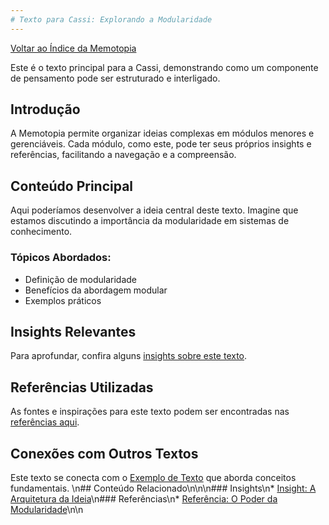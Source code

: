 ```yaml
---
# Texto para Cassi: Explorando a Modularidade
---
```


[Voltar ao Índice da Memotopia](../../INDEX.md)


Este é o texto principal para a Cassi, demonstrando como um componente de pensamento pode ser estruturado e interligado.

## Introdução

A Memotopia permite organizar ideias complexas em módulos menores e gerenciáveis. Cada módulo, como este, pode ter seus próprios insights e referências, facilitando a navegação e a compreensão.

## Conteúdo Principal

Aqui poderíamos desenvolver a ideia central deste texto. Imagine que estamos discutindo a importância da modularidade em sistemas de conhecimento.

### Tópicos Abordados:
*   Definição de modularidade
*   Benefícios da abordagem modular
*   Exemplos práticos

## Insights Relevantes

Para aprofundar, confira alguns [insights sobre este texto](./insights/01-primeiro-insight.md).

## Referências Utilizadas

As fontes e inspirações para este texto podem ser encontradas nas [referências aqui](./referencias/ref1.md).

## Conexões com Outros Textos

Este texto se conecta com o [Exemplo de Texto](../exemplo/index.md) que aborda conceitos fundamentais.
\n## Conteúdo Relacionado\n\n<!-- RELATED_CONTENT_START -->\n### Insights\n*   [Insight: A Arquitetura da Ideia](./insights/01-primeiro-insight.md)\n### Referências\n*   [Referência: O Poder da Modularidade](./referencias/ref1.md)\n<!-- RELATED_CONTENT_END -->\n
